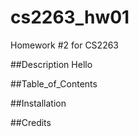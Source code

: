 # cs2263_hw01
Homework #2 for CS2263 



##Description
Hello 








##Table_of_Contents










##Installation










##Credits








